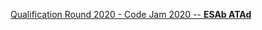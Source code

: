 [Qualification Round 2020 - Code Jam 2020 -- **ESAb ATAd**](https://codingcompetitions.withgoogle.com/codejam/round/000000000019fd27/0000000000209a9e)